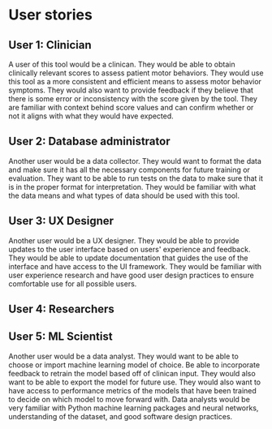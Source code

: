 # User stories


## User 1: Clinician
A user of this tool would be a clinican. They would be able to obtain clinically relevant scores to assess patient motor behaviors. They would use this tool as a more consistent and efficient means to assess motor behavior symptoms. They would also want to provide feedback if they believe that there is some error or inconsistency with the score given by the tool. They are familiar with context behind score values and can confirm whether or not it aligns with what they would have expected.


## User 2: Database administrator 
Another user would be a data collector. They would want to format the data and make sure it has all the necessary components for future training or evaluation. They want to be able to run tests on the data to make sure that it is in the proper format for interpretation. They would be familiar with what the data means and what types of data should be used with this tool.	

## User 3: UX Designer
Another user would be a UX designer. They would be able to provide updates to the user interface based on users' experience and feedback. They would be able to update documentation that guides the use of the interface and have access to the UI framework. They would be familiar with user experience research and have good user design practices to ensure comfortable use for all possible users.


## User 4: Researchers



## User 5: ML Scientist
Another user would be a data analyst. They would want to be able to choose or import machine learning model of choice. Be able to incorporate feedback to retrain the model based off of clinican input. They would also want to be able to export the model for future use. They would also want to have access to performance metrics of the models that have been trained to decide on which model to move forward with. Data analysts would be very familiar with Python machine learning packages and neural networks, understanding of the dataset, and good software design practices.
